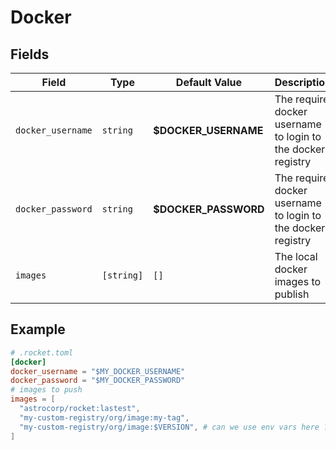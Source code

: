 # Docker

## Fields

| Field | Type | Default Value | Description |
| ----- | -----| ------------- |------------ |
| `docker_username` | `string` | **$DOCKER_USERNAME** | The require docker username to login to the docker registry |
| `docker_password` | `string` | **$DOCKER_PASSWORD** | The require docker username to login to the docker registry |
| `images` | `[string]` | `[]` | The local docker images to publish|


## Example

```toml
# .rocket.toml
[docker]
docker_username = "$MY_DOCKER_USERNAME"
docker_password = "$MY_DOCKER_PASSWORD"
# images to push
images = [
  "astrocorp/rocket:lastest",
  "my-custom-registry/org/image:my-tag",
  "my-custom-registry/org/image:$VERSION", # can we use env vars here ? to spec
]
```
